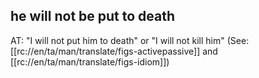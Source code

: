 ## he will not be put to death ##

AT: "I will not put him to death" or "I will not kill him" (See: [[rc://en/ta/man/translate/figs-activepassive]] and [[rc://en/ta/man/translate/figs-idiom]])